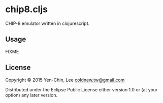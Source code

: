 # chip8.cljs

CHIP-8 emulator written in clojurescript.

## Usage

FIXME

## License

Copyright © 2015 Yen-Chin, Lee <coldnew.tw@gmail.com>

Distributed under the Eclipse Public License either version 1.0 or (at
your option) any later version.
